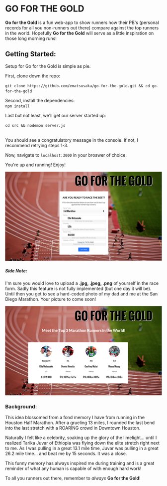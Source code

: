 
# GO FOR THE GOLD
**Go for the Gold** is a fun web-app to show runners how their PB's (personal records for all you non-runners out there) compare against the top runners in the world. Hopefully **Go for the Gold** will serve as a little inspiration on those long morning runs! 

## Getting Started:

Setup for Go for the Gold is simple as pie. 
<br>

First, clone down the repo:<br>

  `git clone https://github.com/ematsusaka/go-for-the-gold.git && cd go-for-the-gold`
  <br>

Second, install the dependencies:<br>
  `npm install`
  <br>


Last but not least, we'll get our server started up:<br>

  `cd src && nodemon server.js`
  <br>
  <br>
  
You should see a congratulatory message in the console. If not, I recommend retrying steps 1-3. 

Now, navigate to `localhost:3000` in your broswer of choice. 

You're up and running! Enjoy! 

![alt tag](src/public/img/ss1.png "Screen Shot Landing Page")


##### Side Note:

I'm sure you would love to upload a **.jpg, .jpeg, .png** of yourself in the race form. Sadly this feature is not fully implemented (but one day it will be). Until then you get to see a hard-coded photo of my dad and me at the San Diego Marathon. Your picture to come soon!

![alt tag](src/public/img/ss2.png "Results Page")

### Background:

This idea blossomed from a fond memory I have from running in the Houston Half Marathon. After a grueling 13 miles, I rounded the last bend into the last stretch with a ROARING crowd in Downtown Houston. 
<br>

Naturally I felt like a celebrity, soaking up the glory of the limelight... until I realized Tarika Juvar of Ethiopia was flying down the elite stretch right next to me. As I was pulling in a great 13.1 mile time, Juvar was pulling in a great 26.2 mile time... and beat me by 15 seconds. It was a close. 
<br>

This funny memory has always inspired me during training and is a great reminder of what any human is capable of with enough hard work! 

To all you runners out there, remember to *always* **Go for the Gold**!

